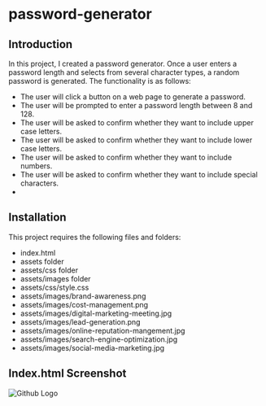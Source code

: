 # password-generator

## Introduction

In this project, I created a password generator. Once a user enters a password length and 
selects from several character types, a random password is generated. The functionality is as follows:

* The user will click a button on a web page to generate a password.
* The user will be prompted to enter a password length between 8 and 128.
* The user will be asked to confirm whether they want to include upper case letters.
* The user will be asked to confirm whether they want to include lower case letters.
* The user will be asked to confirm whether they want to include numbers.
* The user will be asked to confirm whether they want to include special characters.
* 

## Installation

This project requires the following files and folders:
* index.html
* assets folder
* assets/css folder
* assets/images folder
* assets/css/style.css
* assets/images/brand-awareness.png
* assets/images/cost-management.png
* assets/images/digital-marketing-meeting.jpg
* assets/images/lead-generation.png
* assets/images/online-reputation-mangement.jpg
* assets/images/search-engine-optimization.jpg
* assets/images/social-media-marketing.jpg

## Index.html Screenshot

![Github Logo](/assets/images/screen-capture.png)




